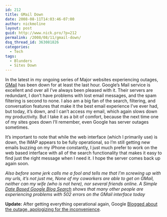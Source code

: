 ```yaml
---
id: 212
title: GMail Down
date: 2008-08-11T14:03:46-07:00
author: nickmoline
layout: post
guid: http://www.nick.pro/?p=212
permalink: /2008/08/11/gmail-down/
dsq_thread_id: 363081826
categories:
  - Tech
tags:
  - Blunders
  - Sites Down
---
```

In the latest in my ongoing series of Major websites experiencing outages, [GMail](http://www.gmail.com/) has been down for at least the last hour. Google&#8217;s Mail service is excellent and over all I&#8217;ve always been pleased with it. Their servers are redundant, I don&#8217;t have problems with lost email messages, and the spam filtering is second to none. I also am a big fan of the search, filtering, and conversation features that make it the best email experience I&#8217;ve ever had, but today, it&#8217;s down, and I can&#8217;t access my email, which again slows down my productivity. But I take it as a bit of comfort, because the next time one of my sites goes down I&#8217;ll remember, even Google has server outages sometimes.

<!--more-->

<amp-img src="{{ site.baseurl }}/wp-content/uploads/sites/4/2008/08/region-capture-2.webp" alt="GMail Down" title="GMail Down" width="655" height="276" layout="responsive" lightbox>
  <amp-img fallback src="{{ site.baseurl }}/wp-content/uploads/sites/4/2008/08/region-capture-2.png" alt="GMail Down" title="GMail Down" width="655" height="276" layout="responsive" lightbox></amp-img>
</amp-img>

It&#8217;s important to note that while the web interface (which I primarily use) is down, the IMAP appears to be fully operational, so I&#8217;m still getting new emails buzzing on my iPhone constantly, I just much prefer to work on the web based interface with all of the search functionality that makes it easy to find just the right message when I need it. I hope the server comes back up again soon.

_Also before some jerk calls me a fool and tells me that I&#8217;m screwing up with my urls, it&#8217;s not just me, None of my coworkers are able to get on GMail, neither can my wife (who is not here), nor several friends online. A Simple [Date Based Google Blog Search](http://blogsearch.google.com/blogsearch?q=gmail+502&ie=UTF-8&oe=utf-8&client=firefox-a&um=1&as_maxm=8&as_miny=2008&as_maxy=2008&as_minm=8&as_mind=11&as_maxd=11&as_drrb=b&ctz=420&c1cr=8%2F11%2F2008&c2cr=8%2F11%2F2008&btnD=Go) shows that many other people are experiencing problems with 502 errors on the GMail interface today_

**Update:** After getting everything operational again, Google [Blogged about the outage, apologizing for the inconvenience](http://gmailblog.blogspot.com/2008/08/we-feel-your-pain-and-were-sorry.html).